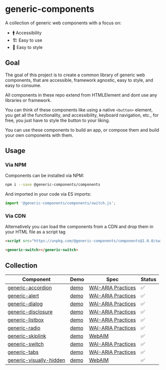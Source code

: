 # generic-components

A collection of generic web components with a focus on:

- 🚹 Accessibility
- 🏗 Easy to use
- 🎨 Easy to style

## Goal

The goal of this project is to create a common library of generic web components, that are accessible, framework agnostic, easy to style, and easy to consume.

All components in these repo extend from HTMLElement and dont use any libraries or framework.

You can think of these components like using a native `<button>` element, you get all the functionality, and accessibility, keyboard navigation, etc., for free, you just have to style the button to your liking.

You can use these components to build an app, or compose them and build your own components with them.

## Usage
    
### Via NPM
Components can be installed via NPM:

```bash
npm i --save @generic-components/components
```

And imported in your code via ES imports:

```js
import '@generic-components/components/switch.js';
```

### Via CDN
Alternatively you can load the components from a CDN and drop them in your HTML file as a script tag

```html
<script src="https://unpkg.com/@generic-components/components@1.0.0/switch.js" type="module"></script>
```

```html
<generic-switch></generic-switch>
```

## Collection

| Component                                                     | Demo                                                                                  | Spec                                                                        | Status        |
|---------------------------------------------------------------|---------------------------------------------------------------------------------------|-----------------------------------------------------------------------------|---------------|
| [generic-accordion](/generic-accordion/README.md)             | [demo](https://genericcomponents.netlify.app/generic-accordion/demo/index.html)       | [WAI-ARIA Practices](https://www.w3.org/TR/wai-aria-practices/#accordion)   | ✅            |        
| [generic-alert](/generic-alert/README.md)                     | [demo](https://genericcomponents.netlify.app/generic-alert/demo/index.html)           | [WAI-ARIA Practices](https://www.w3.org/TR/wai-aria-practices/#alert)       | ✅            |               
| [generic-dialog](/generic-dialog/README.md)                   | [demo](https://genericcomponents.netlify.app/generic-dialog/demo/index.html)          | [WAI-ARIA Practices](https://www.w3.org/TR/wai-aria-practices/#dialog_modal)| ✅            |     
| [generic-disclosure](/generic-disclosure/README.md)           | [demo](https://genericcomponents.netlify.app/generic-disclosure/demo/index.html)      | [WAI-ARIA Practices](https://www.w3.org/TR/wai-aria-practices/#disclosure)  | ✅            |      
| [generic-listbox](/generic-listbox/README.md)                 | [demo](https://genericcomponents.netlify.app/generic-listbox/demo/index.html)         | [WAI-ARIA Practices](https://www.w3.org/TR/wai-aria-practices/#Listbox)     | ✅            |      
| [generic-radio](/generic-radio/README.md)                 | [demo](https://genericcomponents.netlify.app/generic-radio/demo/index.html)         | [WAI-ARIA Practices](https://www.w3.org/TR/wai-aria-practices-1.1/#radiobutton)     | ✅            |      
| [generic-skiplink](/generic-skiplink/README.md)               | [demo](https://genericcomponents.netlify.app/generic-skiplink/demo/index.html)        | [WebAIM](https://webaim.org/techniques/skipnav/)                | ✅            |               
| [generic-switch](/generic-switch/README.md)                   | [demo](https://genericcomponents.netlify.app/generic-switch/demo/index.html)          | [WAI-ARIA Practices](https://www.w3.org/TR/wai-aria-1.1/#switch)            | ✅            |        
| [generic-tabs](/generic-tabs/README.md)                       | [demo](https://genericcomponents.netlify.app/generic-tabs/demo/index.html)            | [WAI-ARIA Practices](https://www.w3.org/TR/wai-aria-practices/#tabpanel)    | ✅            |        
| [generic-visually-hidden](/generic-visually-hidden/README.md) | [demo](https://genericcomponents.netlify.app/generic-visually-hidden/demo/index.html) | [WebAIM](https://webaim.org/techniques/css/invisiblecontent/)               | ✅            |         


